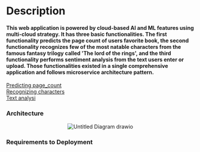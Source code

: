  # Description
#### This web application is powered by cloud-based AI and ML features using multi-cloud strategy. It has three basic functionalities. The first functionality predicts the page count of users favorite book, the second functionality recognizes few of the most natable characters from the famous fantasy trilogy called 'The lord of the rings', and the third functionality performs sentiment analysis from the text users enter or upload. Those functionalities existed in a single comprehensive application and follows microservice architecture pattern.

[Predicting page_count](docs/README1.md) <BR>
[Recognizing characters](docs/README.md2) <BR>
[Text analysi](docs/README.md3)

### Architecture
<div align="center">
  <img src="https://github.com/YohannesAH/CLOUD-AI_PROJECT/assets/114959021/1f256129-7eda-4b3d-9de9-063005bf868b" alt="Untitled Diagram drawio">
</div>

### Requirements to Deployment
